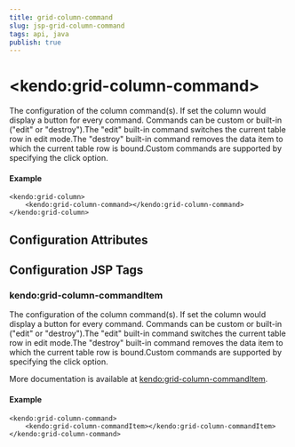 ```yaml
---
title: grid-column-command
slug: jsp-grid-column-command
tags: api, java
publish: true
---
```


# \<kendo:grid-column-command\>

The configuration of the column command(s). If set the column would display a button for every command. Commands can be custom or built-in ("edit" or "destroy").The "edit" built-in command switches the current table row in edit mode.The "destroy" built-in command removes the data item to which the current table row is bound.Custom commands are supported by specifying the click option.

#### Example
    <kendo:grid-column>
        <kendo:grid-column-command></kendo:grid-column-command>
    </kendo:grid-column>

## Configuration Attributes


##  Configuration JSP Tags

### kendo:grid-column-commandItem

The configuration of the column command(s). If set the column would display a button for every command. Commands can be custom or built-in ("edit" or "destroy").The "edit" built-in command switches the current table row in edit mode.The "destroy" built-in command removes the data item to which the current table row is bound.Custom commands are supported by specifying the click option.

More documentation is available at [kendo:grid-column-commandItem](grid/column-commanditem).

#### Example

    <kendo:grid-column-command>
        <kendo:grid-column-commandItem></kendo:grid-column-commandItem>
    </kendo:grid-column-command>

 
